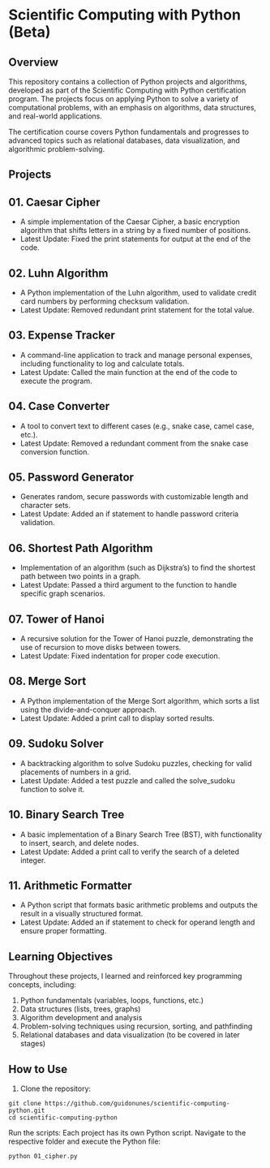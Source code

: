 # Scientific Computing with Python (Beta)

## Overview

This repository contains a collection of Python projects and algorithms, developed as part of the Scientific Computing with Python certification program. The projects focus on applying Python to solve a variety of computational problems, with an emphasis on algorithms, data structures, and real-world applications.

The certification course covers Python fundamentals and progresses to advanced topics such as relational databases, data visualization, and algorithmic problem-solving.

## Projects

## 01. Caesar Cipher

* A simple implementation of the Caesar Cipher, a basic encryption algorithm that shifts letters in a string by a fixed number of positions.
* Latest Update: Fixed the print statements for output at the end of the code.

## 02. Luhn Algorithm

* A Python implementation of the Luhn algorithm, used to validate credit card numbers by performing checksum validation.
* Latest Update: Removed redundant print statement for the total value.

## 03. Expense Tracker

* A command-line application to track and manage personal expenses, including functionality to log and calculate totals.
* Latest Update: Called the main function at the end of the code to execute the program.

## 04. Case Converter

* A tool to convert text to different cases (e.g., snake case, camel case, etc.).
* Latest Update: Removed a redundant comment from the snake case conversion function.

## 05. Password Generator

* Generates random, secure passwords with customizable length and character sets.
* Latest Update: Added an if statement to handle password criteria validation.

## 06. Shortest Path Algorithm

* Implementation of an algorithm (such as Dijkstra’s) to find the shortest path between two points in a graph.
* Latest Update: Passed a third argument to the function to handle specific graph scenarios.

## 07. Tower of Hanoi

* A recursive solution for the Tower of Hanoi puzzle, demonstrating the use of recursion to move disks between towers.
* Latest Update: Fixed indentation for proper code execution.

## 08. Merge Sort

* A Python implementation of the Merge Sort algorithm, which sorts a list using the divide-and-conquer approach.
* Latest Update: Added a print call to display sorted results.

## 09. Sudoku Solver

* A backtracking algorithm to solve Sudoku puzzles, checking for valid placements of numbers in a grid.
* Latest Update: Added a test puzzle and called the solve_sudoku function to solve it.

## 10. Binary Search Tree

* A basic implementation of a Binary Search Tree (BST), with functionality to insert, search, and delete nodes.
* Latest Update: Added a print call to verify the search of a deleted integer.

## 11. Arithmetic Formatter

* A Python script that formats basic arithmetic problems and outputs the result in a visually structured format.
* Latest Update: Added an if statement to check for operand length and ensure proper formatting.

## Learning Objectives

Throughout these projects, I learned and reinforced key programming concepts, including:

1. Python fundamentals (variables, loops, functions, etc.)
2. Data structures (lists, trees, graphs)
3. Algorithm development and analysis
4. Problem-solving techniques using recursion, sorting, and pathfinding
5. Relational databases and data visualization (to be covered in later stages)

## How to Use

1. Clone the repository:

```
git clone https://github.com/guidonunes/scientific-computing-python.git
cd scientific-computing-python
```

Run the scripts: Each project has its own Python script. Navigate to the respective folder and execute the Python file:

```
python 01_cipher.py
```
